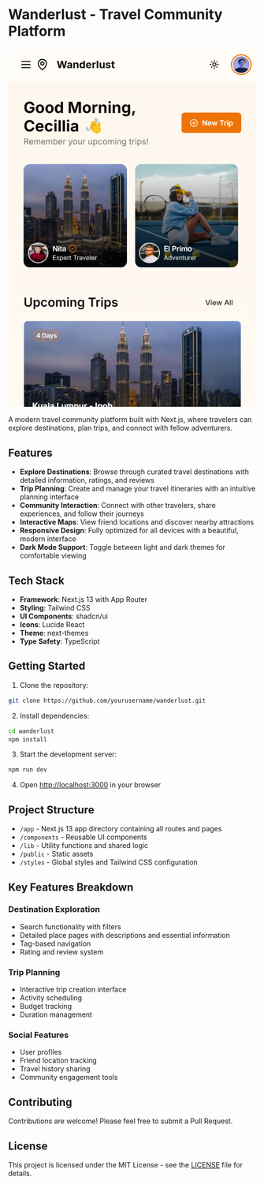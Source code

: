 # Wanderlust - Travel Community Platform

![Wanderlust Screenshot](./wonderlust.png)

A modern travel community platform built with Next.js, where travelers can explore destinations, plan trips, and connect with fellow adventurers.

## Features

- **Explore Destinations**: Browse through curated travel destinations with detailed information, ratings, and reviews
- **Trip Planning**: Create and manage your travel itineraries with an intuitive planning interface
- **Community Interaction**: Connect with other travelers, share experiences, and follow their journeys
- **Interactive Maps**: View friend locations and discover nearby attractions
- **Responsive Design**: Fully optimized for all devices with a beautiful, modern interface
- **Dark Mode Support**: Toggle between light and dark themes for comfortable viewing

## Tech Stack

- **Framework**: Next.js 13 with App Router
- **Styling**: Tailwind CSS
- **UI Components**: shadcn/ui
- **Icons**: Lucide React
- **Theme**: next-themes
- **Type Safety**: TypeScript

## Getting Started

1. Clone the repository:
```bash
git clone https://github.com/yourusername/wanderlust.git
```

2. Install dependencies:
```bash
cd wanderlust
npm install
```

3. Start the development server:
```bash
npm run dev
```

4. Open [http://localhost:3000](http://localhost:3000) in your browser

## Project Structure

- `/app` - Next.js 13 app directory containing all routes and pages
- `/components` - Reusable UI components
- `/lib` - Utility functions and shared logic
- `/public` - Static assets
- `/styles` - Global styles and Tailwind CSS configuration

## Key Features Breakdown

### Destination Exploration
- Search functionality with filters
- Detailed place pages with descriptions and essential information
- Tag-based navigation
- Rating and review system

### Trip Planning
- Interactive trip creation interface
- Activity scheduling
- Budget tracking
- Duration management

### Social Features
- User profiles
- Friend location tracking
- Travel history sharing
- Community engagement tools

## Contributing

Contributions are welcome! Please feel free to submit a Pull Request.

## License

This project is licensed under the MIT License - see the [LICENSE](LICENSE) file for details.